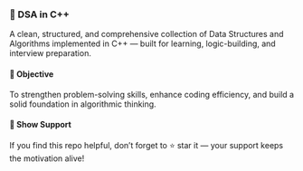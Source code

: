 <h3>🚀 DSA in C++</h3>

A clean, structured, and comprehensive collection of Data Structures and Algorithms implemented in C++ — built for learning, logic-building, and interview preparation.
<br>

<h4>🎯 Objective</h4>

To strengthen problem-solving skills, enhance coding efficiency, and build a solid foundation in algorithmic thinking.

<h4>🌟 Show Support</h4>

If you find this repo helpful, don’t forget to ⭐ star it — your support keeps the motivation alive!
